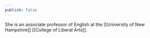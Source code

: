 ```yaml
---
publish: false
---
```


She is an associate professor of English at the [[University of New Hampshire]] [[College of Liberal Arts]].